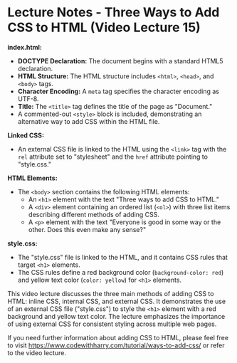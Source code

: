
# Lecture Notes - Three Ways to Add CSS to HTML (Video Lecture 15)

**index.html:**
- **DOCTYPE Declaration:** The document begins with a standard HTML5 declaration.
- **HTML Structure:** The HTML structure includes `<html>`, `<head>`, and `<body>` tags.
- **Character Encoding:** A `meta` tag specifies the character encoding as UTF-8.
- **Title:** The `<title>` tag defines the title of the page as "Document."
- A commented-out `<style>` block is included, demonstrating an alternative way to add CSS within the HTML file.

**Linked CSS:**
- An external CSS file is linked to the HTML using the `<link>` tag with the `rel` attribute set to "stylesheet" and the `href` attribute pointing to "style.css."

**HTML Elements:**
- The `<body>` section contains the following HTML elements:
  - An `<h1>` element with the text "Three ways to add CSS to HTML."
  - A `<div>` element containing an ordered list (`<ol>`) with three list items describing different methods of adding CSS.
  - A `<p>` element with the text "Everyone is good in some way or the other. Does this even make any sense?"

**style.css:**
- The "style.css" file is linked to the HTML, and it contains CSS rules that target `<h1>` elements.
- The CSS rules define a red background color (`background-color: red`) and yellow text color (`color: yellow`) for `<h1>` elements.

This video lecture discusses the three main methods of adding CSS to HTML: inline CSS, internal CSS, and external CSS. It demonstrates the use of an external CSS file ("style.css") to style the `<h1>` element with a red background and yellow text color. The lecture emphasizes the importance of using external CSS for consistent styling across multiple web pages.

If you need further information about adding CSS to HTML, please feel free to visit https://www.codewithharry.com/tutorial/ways-to-add-css/ or refer to the video lecture.